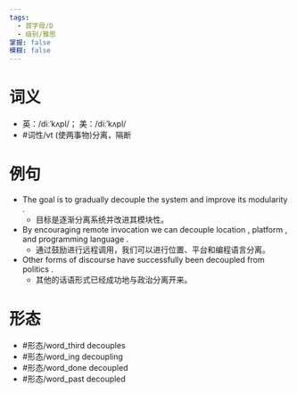 ```yaml
---
tags:
  - 首字母/D
  - 级别/雅思
掌握: false
模糊: false
---
```

# 词义
- 英：/diːˈkʌpl/； 美：/diːˈkʌpl/
- #词性/vt  (使两事物)分离，隔断
# 例句
- The goal is to gradually decouple the system and improve its modularity .
	- 目标是逐渐分离系统并改进其模块性。
- By encouraging remote invocation we can decouple location , platform , and programming language .
	- 通过鼓励进行远程调用，我们可以进行位置、平台和编程语言分离。
- Other forms of discourse have successfully been decoupled from politics .
	- 其他的话语形式已经成功地与政治分离开来。
# 形态
- #形态/word_third decouples
- #形态/word_ing decoupling
- #形态/word_done decoupled
- #形态/word_past decoupled
